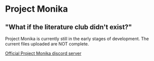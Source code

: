 # Project Monika
## "What if the literature club didn't exist?"

Project Monika is currently still in the early stages of development. The current files uploaded are NOT complete.

[Official Project Monika discord server](https://discord.gg/UMWHeMF "Pls join")
